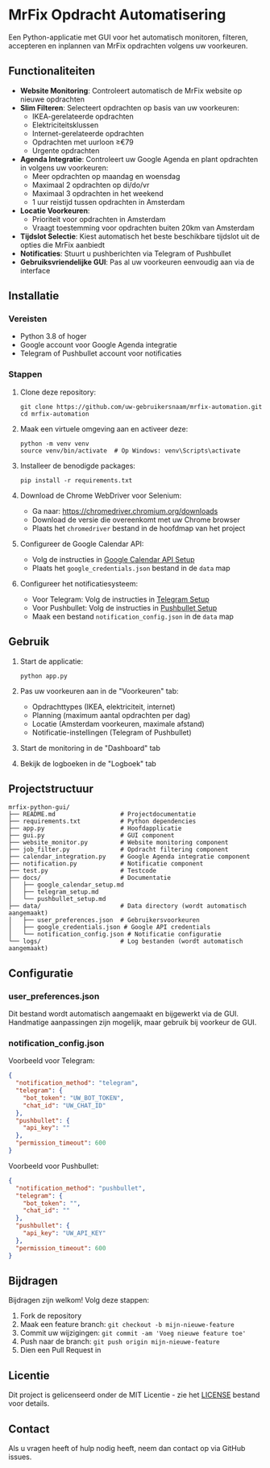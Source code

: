 # MrFix Opdracht Automatisering

Een Python-applicatie met GUI voor het automatisch monitoren, filteren, accepteren en inplannen van MrFix opdrachten volgens uw voorkeuren.

## Functionaliteiten

- **Website Monitoring**: Controleert automatisch de MrFix website op nieuwe opdrachten
- **Slim Filteren**: Selecteert opdrachten op basis van uw voorkeuren:
  - IKEA-gerelateerde opdrachten
  - Elektriciteitsklussen
  - Internet-gerelateerde opdrachten
  - Opdrachten met uurloon ≥€79
  - Urgente opdrachten
- **Agenda Integratie**: Controleert uw Google Agenda en plant opdrachten in volgens uw voorkeuren:
  - Meer opdrachten op maandag en woensdag
  - Maximaal 2 opdrachten op di/do/vr
  - Maximaal 3 opdrachten in het weekend
  - 1 uur reistijd tussen opdrachten in Amsterdam
- **Locatie Voorkeuren**: 
  - Prioriteit voor opdrachten in Amsterdam
  - Vraagt toestemming voor opdrachten buiten 20km van Amsterdam
- **Tijdslot Selectie**: Kiest automatisch het beste beschikbare tijdslot uit de opties die MrFix aanbiedt
- **Notificaties**: Stuurt u pushberichten via Telegram of Pushbullet
- **Gebruiksvriendelijke GUI**: Pas al uw voorkeuren eenvoudig aan via de interface

## Installatie

### Vereisten

- Python 3.8 of hoger
- Google account voor Google Agenda integratie
- Telegram of Pushbullet account voor notificaties

### Stappen

1. Clone deze repository:
   ```
   git clone https://github.com/uw-gebruikersnaam/mrfix-automation.git
   cd mrfix-automation
   ```

2. Maak een virtuele omgeving aan en activeer deze:
   ```
   python -m venv venv
   source venv/bin/activate  # Op Windows: venv\Scripts\activate
   ```

3. Installeer de benodigde packages:
   ```
   pip install -r requirements.txt
   ```

4. Download de Chrome WebDriver voor Selenium:
   - Ga naar: https://chromedriver.chromium.org/downloads
   - Download de versie die overeenkomt met uw Chrome browser
   - Plaats het `chromedriver` bestand in de hoofdmap van het project

5. Configureer de Google Calendar API:
   - Volg de instructies in [Google Calendar API Setup](docs/google_calendar_setup.md)
   - Plaats het `google_credentials.json` bestand in de `data` map

6. Configureer het notificatiesysteem:
   - Voor Telegram: Volg de instructies in [Telegram Setup](docs/telegram_setup.md)
   - Voor Pushbullet: Volg de instructies in [Pushbullet Setup](docs/pushbullet_setup.md)
   - Maak een bestand `notification_config.json` in de `data` map

## Gebruik

1. Start de applicatie:
   ```
   python app.py
   ```

2. Pas uw voorkeuren aan in de "Voorkeuren" tab:
   - Opdrachttypes (IKEA, elektriciteit, internet)
   - Planning (maximum aantal opdrachten per dag)
   - Locatie (Amsterdam voorkeuren, maximale afstand)
   - Notificatie-instellingen (Telegram of Pushbullet)

3. Start de monitoring in de "Dashboard" tab

4. Bekijk de logboeken in de "Logboek" tab

## Projectstructuur

```
mrfix-python-gui/
├── README.md                  # Projectdocumentatie
├── requirements.txt           # Python dependencies
├── app.py                     # Hoofdapplicatie
├── gui.py                     # GUI component
├── website_monitor.py         # Website monitoring component
├── job_filter.py              # Opdracht filtering component
├── calendar_integration.py    # Google Agenda integratie component
├── notification.py            # Notificatie component
├── test.py                    # Testcode
├── docs/                      # Documentatie
│   ├── google_calendar_setup.md
│   ├── telegram_setup.md
│   └── pushbullet_setup.md
├── data/                      # Data directory (wordt automatisch aangemaakt)
│   ├── user_preferences.json  # Gebruikersvoorkeuren
│   ├── google_credentials.json # Google API credentials
│   └── notification_config.json # Notificatie configuratie
└── logs/                      # Log bestanden (wordt automatisch aangemaakt)
```

## Configuratie

### user_preferences.json

Dit bestand wordt automatisch aangemaakt en bijgewerkt via de GUI. Handmatige aanpassingen zijn mogelijk, maar gebruik bij voorkeur de GUI.

### notification_config.json

Voorbeeld voor Telegram:
```json
{
  "notification_method": "telegram",
  "telegram": {
    "bot_token": "UW_BOT_TOKEN",
    "chat_id": "UW_CHAT_ID"
  },
  "pushbullet": {
    "api_key": ""
  },
  "permission_timeout": 600
}
```

Voorbeeld voor Pushbullet:
```json
{
  "notification_method": "pushbullet",
  "telegram": {
    "bot_token": "",
    "chat_id": ""
  },
  "pushbullet": {
    "api_key": "UW_API_KEY"
  },
  "permission_timeout": 600
}
```

## Bijdragen

Bijdragen zijn welkom! Volg deze stappen:

1. Fork de repository
2. Maak een feature branch: `git checkout -b mijn-nieuwe-feature`
3. Commit uw wijzigingen: `git commit -am 'Voeg nieuwe feature toe'`
4. Push naar de branch: `git push origin mijn-nieuwe-feature`
5. Dien een Pull Request in

## Licentie

Dit project is gelicenseerd onder de MIT Licentie - zie het [LICENSE](LICENSE) bestand voor details.

## Contact

Als u vragen heeft of hulp nodig heeft, neem dan contact op via GitHub issues.
